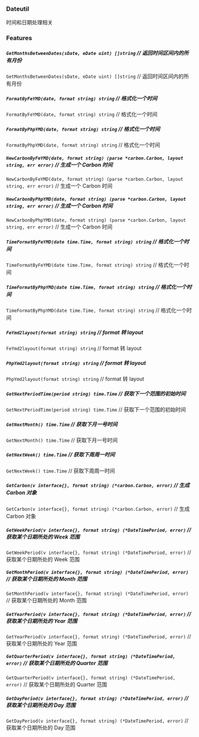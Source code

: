 ### Dateutil

时间和日期处理相关

### Features

##### `GetMonthsBetweenDates(sDate, eDate uint) []string` // 返回时间区间内的所有月份

`GetMonthsBetweenDates(sDate, eDate uint) []string` // 返回时间区间内的所有月份

##### `FormatByFeYMD(date, format string) string` // 格式化一个时间

`FormatByFeYMD(date, format string) string` // 格式化一个时间

##### `FormatByPhpYMD(date, format string) string` // 格式化一个时间

`FormatByPhpYMD(date, format string) string` // 格式化一个时间

##### `NewCarbonByFeYMD(date, format string) (parse *carbon.Carbon, layout string, err error)` // 生成一个 Carbon 时间

`NewCarbonByFeYMD(date, format string) (parse *carbon.Carbon, layout string, err error)` // 生成一个 Carbon 时间

##### `NewCarbonByPhpYMD(date, format string) (parse *carbon.Carbon, layout string, err error)` // 生成一个 Carbon 时间

`NewCarbonByPhpYMD(date, format string) (parse *carbon.Carbon, layout string, err error)` // 生成一个 Carbon 时间

##### `TimeFormatByFeYMD(date time.Time, format string) string` // 格式化一个时间

`TimeFormatByFeYMD(date time.Time, format string) string` // 格式化一个时间

##### `TimeFormatByPhpYMD(date time.Time, format string) string` // 格式化一个时间

`TimeFormatByPhpYMD(date time.Time, format string) string` // 格式化一个时间

##### `FeYmd2layout(format string) string` // format 转 layout

`FeYmd2layout(format string) string` // format 转 layout

##### `PhpYmd2layout(format string) string` // format 转 layout

`PhpYmd2layout(format string) string` // format 转 layout

##### `GetNextPeriodTime(period string) time.Time` // 获取下一个范围的初始时间

`GetNextPeriodTime(period string) time.Time` // 获取下一个范围的初始时间

##### `GetNextMonth() time.Time` // 获取下月一号时间

`GetNextMonth() time.Time` // 获取下月一号时间

##### `GetNextWeek() time.Time` // 获取下周周一时间

`GetNextWeek() time.Time` // 获取下周周一时间

##### `GetCarbon(v interface{}, format string) (*carbon.Carbon, error)` // 生成 Carbon 对象

`GetCarbon(v interface{}, format string) (*carbon.Carbon, error)` // 生成 Carbon 对象

##### `GetWeekPeriod(v interface{}, format string) (*DateTimePeriod, error)` // 获取某个日期所处的 Week 范围

`GetWeekPeriod(v interface{}, format string) (*DateTimePeriod, error)` // 获取某个日期所处的 Week 范围

##### `GetMonthPeriod(v interface{}, format string) (*DateTimePeriod, error)` // 获取某个日期所处的 Month 范围

`GetMonthPeriod(v interface{}, format string) (*DateTimePeriod, error)` // 获取某个日期所处的 Month 范围

##### `GetYearPeriod(v interface{}, format string) (*DateTimePeriod, error)` // 获取某个日期所处的 Year 范围

`GetYearPeriod(v interface{}, format string) (*DateTimePeriod, error)` // 获取某个日期所处的 Year 范围

##### `GetQuarterPeriod(v interface{}, format string) (*DateTimePeriod, error)` // 获取某个日期所处的 Quarter 范围

`GetQuarterPeriod(v interface{}, format string) (*DateTimePeriod, error)` // 获取某个日期所处的 Quarter 范围

##### `GetDayPeriod(v interface{}, format string) (*DateTimePeriod, error)` // 获取某个日期所处的 Day 范围

`GetDayPeriod(v interface{}, format string) (*DateTimePeriod, error)` // 获取某个日期所处的 Day 范围
